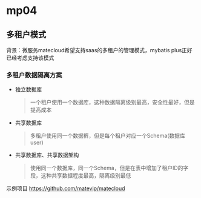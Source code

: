 mp04
==

## 多租户模式
背景：微服务matecloud希望支持saas的多租户的管理模式，mybatis plus正好已经考虑支持该模式

### 多租户数据隔离方案
* 独立数据库
    >一个租户使用一个数据库，这种数据隔离级别最高，安全性最好，但是提高成本
* 共享数据库
    >多租户使用同一个数据裤，但是每个租户对应一个Schema(数据库user)
* 共享数据库、共享数据架构
    >使用同一个数据库，同一个Schema，但是在表中增加了租户ID的字段，这种共享数据程度最高，隔离级别最低

示例项目
https://github.com/matevip/matecloud